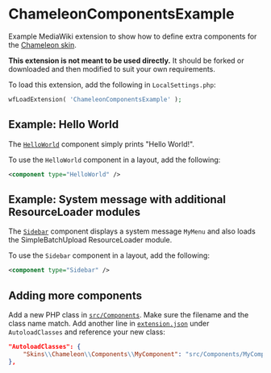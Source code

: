 # ChameleonComponentsExample

Example MediaWiki extension to show how to define extra components for the [Chameleon skin](https://github.com/ProfessionalWiki/chameleon).

**This extension is not meant to be used directly.** It should be forked or downloaded and then modified to suit your own requirements.

To load this extension, add the following in `LocalSettings.php`:
```php
wfLoadExtension( 'ChameleonComponentsExample' );
```

## Example: Hello World

The [`HelloWorld`](src/Components/HelloWorld.php) component simply prints "Hello World!".

To use the `HelloWorld` component in a layout, add the following:
```xml
<component type="HelloWorld" />
```

## Example: System message with additional ResourceLoader modules

The [`Sidebar`](src/Components/Sidebar.php) component displays a system message `MyMenu` and also loads the SimpleBatchUpload ResourceLoader module.

To use the `Sidebar` component in a layout, add the following:
```xml
<component type="Sidebar" />
```

## Adding more components

Add a new PHP class in [`src/Components`](src/Components). Make sure the filename and the class name match.
Add another line in [`extension.json`](extension.json) under `AutoloadClasses` and reference your new class:
```json
"AutoloadClasses": {
	"Skins\\Chameleon\\Components\\MyComponent": "src/Components/MyComponent.php"
},
```
